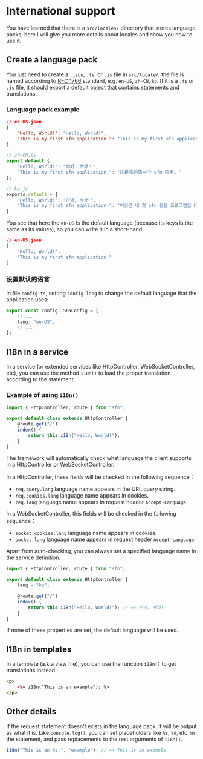 # International support

You have learned that there is a `src/locales/` directory that stores 
language packs, here I will give you more details about locales and show you 
how to use it.

## Create a language pack

You just need to create a `.json`, `.ts`, or `.js` file in `src/locale/`, the 
file is named according to [RFC 1766](https://www.ietf.org/rfc/rfc1766.txt) 
standard, e.g. `en-US`, `zh-CN`, `ko`. If it is a `.ts` or `.js` file, it 
should export a default object that contains statements and translations.

### Language pack example

```json
// en-US.json
{
    "Hello, World!": "Hello, World!",
    "This is my first sfn application.": "This is my first sfn application."
}
```

```typescript
// zh-CN.ts
export default {
    "Hello, World!": "你好，世界！",
    "This is my first sfn application.": "这是我的第一个 sfn 应用。"
};
```

```javascript
// ko.js
exports.default = {
    "Hello, World!": "안녕, 세상!",
    "This is my first sfn application.": "이것은 내 첫 sfn 응용 프로그램입니다."
}
```

You see that here the `en-US` is the default language (because its keys is the
same as its values), so you can write it in a short-hand.

```json
// en-US.json
[
    "Hello, World!",
    "This is my first sfn application."
]
```

### 设置默认的语言

In file `config.ts`, setting `config.lang` to change the default language that
the application uses:

```typescript
export const config: SFNConfig = {
    // ...
    lang: "en-US",
    // ...
};
```

## I18n in a service

In a service (or extended services like HttpController, WebSocketController, 
etc), you can use the method `i18n()` to load the proper translation according
to the statement.

### Example of using `i18n()`

```typescript
import { HttpController, route } from "sfn";

export default class extends HttpController {
    @route.get("/")
    index() {
        return this.i18n("Hello, World!");
    }
}
```

The framework will automatically check what language the client supports in a 
HttpController or WebSocketController.

In a HttpController, these fields will be checked in the following sequence：

- `req.query.lang` language name appears in the URL query string.
- `req.cookies.lang` language name appears in cookies.
- `req.lang` language name appears in request header `Accept-Language`.

In a WebSocketController, this fields will be checked in the following 
sequence：

- `socket.cookies.lang` language name appears in cookies.
- `socket.lang` language name appears in request header `Accept-Language`.

Apart from auto-checking, you can always set a specified language name in the 
service definition.

```typescript
import { HttpController, route } from "sfn";

export default class extends HttpController {
    lang = "ko";

    @route.get("/")
    index() {
        return this.i18n("Hello, World!"); // => 안녕, 세상!
    }
}
```

If none of these properties are set, the default language will be used.

## I18n in templates

In a template (a.k.a view file), you can use the function `i18n()` to get 
translations instead.

```html
<p>
    <%= i18n("This is an example"); %>
</p>
```

## Other details

If the request statement doesn't exists in the language pack, it will be 
output as what it is. Like `console.log()`, you can set placeholders like 
`%s`, `%d`, etc. in the statement, and pass replacements to the rest arguments
of `i18n()`.

```javascript
i18n("This is an %s.", "example"); // => This is an example.
```